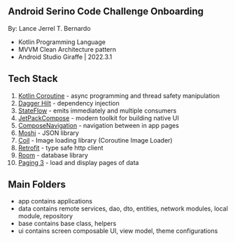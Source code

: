 ## Android Serino Code Challenge Onboarding ##

By: Lance Jerrel T. Bernardo

- Kotlin Programming Language
- MVVM Clean Architecture pattern
- Android Studio Giraffe | 2022.3.1

## Tech Stack ##

1. [Kotlin Coroutine](https://kotlinlang.org/docs/coroutines-overview.html) - async programming and thread safety manipulation
2. [Dagger Hilt](https://dagger.dev/hilt/) - dependency injection
3. [StateFlow](https://developer.android.com/kotlin/flow/stateflow-and-sharedflow) - emits immediately and multiple consumers
4. [JetPackCompose](https://developer.android.com/jetpack/compose) - modern toolkit for building native UI
5. [ComposeNavigation](https://developer.android.com/jetpack/compose/navigation) - navigation between in app pages
6. [Moshi](https://github.com/square/moshi) - JSON library
7. [Coil](https://coil-kt.github.io/coil/) - Image loading library (Coroutine Image Loader)
8. [Retrofit](https://square.github.io/retrofit/) - type safe http client
9. [Room](https://developer.android.com/jetpack/androidx/releases/room) - database library
10. [Paging 3](https://developer.android.com/topic/libraries/architecture/paging/v3-overview) - load and display pages of data

## Main Folders
- app contains applications
- data contains remote services, dao, dto, entities, network modules, local module, repository
- base contains base class, helpers
- ui contains screen composable UI, view model, theme configurations
